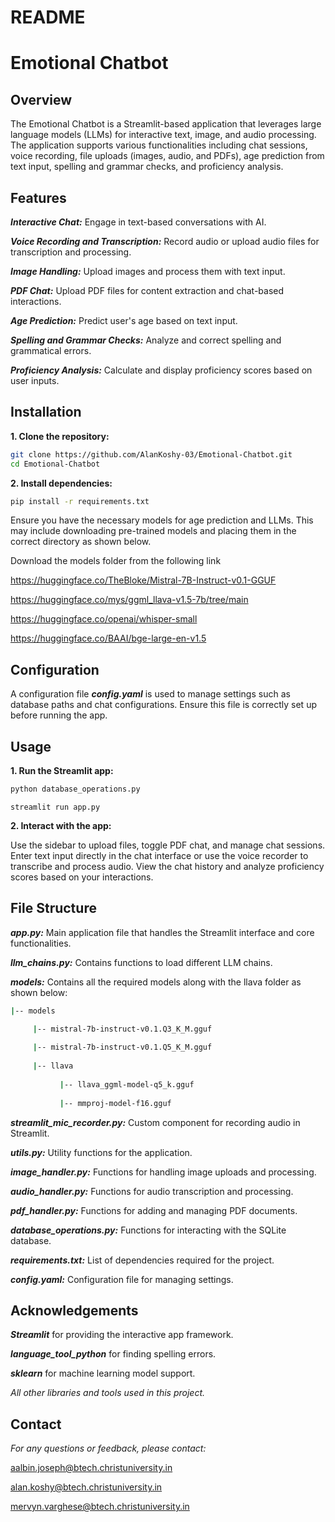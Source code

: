 # README
# Emotional Chatbot
## Overview

The Emotional Chatbot is a Streamlit-based application that leverages large language models (LLMs) for interactive text, image, and audio processing. The application supports various functionalities including chat sessions, voice recording, file uploads (images, audio, and PDFs), age prediction from text input, spelling and grammar checks, and proficiency analysis.

## Features
***Interactive Chat:*** Engage in text-based conversations with AI.

***Voice Recording and Transcription:*** Record audio or upload audio files for transcription and processing.

***Image Handling:*** Upload images and process them with text input.

***PDF Chat:*** Upload PDF files for content extraction and chat-based interactions.

***Age Prediction:*** Predict user's age based on text input.

***Spelling and Grammar Checks:*** Analyze and correct spelling and grammatical errors.

***Proficiency Analysis:*** Calculate and display proficiency scores based on user inputs.



## Installation
**1. Clone the repository:**
```bash
git clone https://github.com/AlanKoshy-03/Emotional-Chatbot.git
cd Emotional-Chatbot
```

**2. Install dependencies:**
```bash
pip install -r requirements.txt
```
Ensure you have the necessary models for age prediction and LLMs. This may include downloading pre-trained models and placing them in the correct directory as shown below.

Download the models folder from the following link

https://huggingface.co/TheBloke/Mistral-7B-Instruct-v0.1-GGUF

https://huggingface.co/mys/ggml_llava-v1.5-7b/tree/main

https://huggingface.co/openai/whisper-small

https://huggingface.co/BAAI/bge-large-en-v1.5

## Configuration
A configuration file ***config.yaml*** is used to manage settings such as database paths and chat configurations. Ensure this file is correctly set up before running the app.

## Usage
**1. Run the Streamlit app:**
```bash
python database_operations.py

```
```
streamlit run app.py

```

**2. Interact with the app:**

Use the sidebar to upload files, toggle PDF chat, and manage chat sessions.
Enter text input directly in the chat interface or use the voice recorder to transcribe and process audio.
View the chat history and analyze proficiency scores based on your interactions.

## File Structure
***app.py:*** Main application file that handles the Streamlit interface and core functionalities.

***llm_chains.py:*** Contains functions to load different LLM chains.

***models:*** Contains all the required models along with the llava folder as shown below:
```bash
|-- models

     |-- mistral-7b-instruct-v0.1.Q3_K_M.gguf
     
     |-- mistral-7b-instruct-v0.1.Q5_K_M.gguf
     
     |-- llava
     
           |-- llava_ggml-model-q5_k.gguf
           
           |-- mmproj-model-f16.gguf
 ```          
***streamlit_mic_recorder.py:*** Custom component for recording audio in Streamlit.

***utils.py:*** Utility functions for the application.

***image_handler.py:*** Functions for handling image uploads and processing.

***audio_handler.py:*** Functions for audio transcription and processing.

***pdf_handler.py:*** Functions for adding and managing PDF documents.

***database_operations.py:*** Functions for interacting with the SQLite database.

***requirements.txt:*** List of dependencies required for the project.

***config.yaml:*** Configuration file for managing settings.

## Acknowledgements
***Streamlit*** for providing the interactive app framework.

***language_tool_python*** for finding spelling errors.

***sklearn*** for machine learning model support.

*All other libraries and tools used in this project.*

## Contact
*For any questions or feedback, please contact:*

aalbin.joseph@btech.christuniversity.in

alan.koshy@btech.christuniversity.in

mervyn.varghese@btech.christuniversity.in
